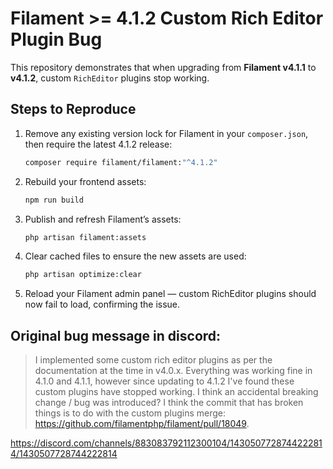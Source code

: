 # Filament >= 4.1.2 Custom Rich Editor Plugin Bug

This repository demonstrates that when upgrading from **Filament v4.1.1** to **v4.1.2**, custom `RichEditor` plugins stop working.

## Steps to Reproduce

1. Remove any existing version lock for Filament in your `composer.json`, then require the latest 4.1.2 release:
   ```bash
   composer require filament/filament:"^4.1.2"
   ```

2. Rebuild your frontend assets:
   ```bash
   npm run build
   ```

3. Publish and refresh Filament’s assets:
   ```bash
   php artisan filament:assets
   ```

4. Clear cached files to ensure the new assets are used:
   ```bash
   php artisan optimize:clear
   ```

5. Reload your Filament admin panel — custom RichEditor plugins should now fail to load, confirming the issue.


## Original bug message in discord:
> I implemented some custom rich editor plugins as per the documentation at the time in v4.0.x.
Everything was working fine in 4.1.0 and 4.1.1, however since updating to 4.1.2 I've found these custom plugins have stopped working.
I think an accidental breaking change / bug was introduced? I think the commit that has broken things is to do with the custom plugins merge: https://github.com/filamentphp/filament/pull/18049.

https://discord.com/channels/883083792112300104/1430507728744222814/1430507728744222814
